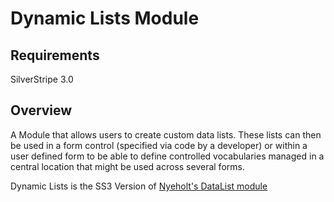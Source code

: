 Dynamic Lists Module
=================

Requirements
--------

SilverStripe 3.0

Overview
--------

A Module that allows users to create custom data lists. These lists can then 
be used in a form control (specified via code by a developer) or within a 
user defined form to be able to define controlled vocabularies managed
in a central location that might be used across several forms. 

Dynamic Lists is the SS3 Version of [Nyeholt's DataList module](https://github.com/nyeholt/silverstripe-datalists)


